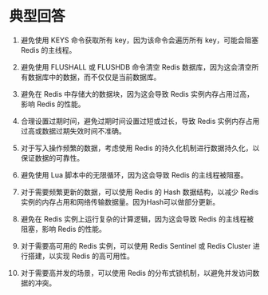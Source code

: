 # 典型回答


1. 避免使用 KEYS 命令获取所有 key，因为该命令会遍历所有 key，可能会阻塞 Redis 的主线程。



2. 避免使用 FLUSHALL 或 FLUSHDB 命令清空 Redis 数据库，因为这会清空所有数据库中的数据，而不仅仅是当前数据库。



3. 避免在 Redis 中存储大的数据块，因为这会导致 Redis 实例内存占用过高，影响 Redis 的性能。



4. 合理设置过期时间，避免过期时间设置过短或过长，导致 Redis 实例内存占用过高或数据过期失效时间不准确。



5. 对于写入操作频繁的数据，考虑使用 Redis 的持久化机制进行数据持久化，以保证数据的可靠性。



6. 避免使用 Lua 脚本中的无限循环，因为这会导致 Redis 的主线程被阻塞。



7. 对于需要频繁更新的数据，可以使用 Redis 的 Hash 数据结构，以减少 Redis 实例的内存占用和网络传输数据量。因为Hash可以做部分更新。



8. 避免在 Redis 实例上运行复杂的计算逻辑，因为这会导致 Redis 的主线程被阻塞，影响 Redis 的性能。



9. 对于需要高可用的 Redis 实例，可以使用 Redis Sentinel 或 Redis Cluster 进行搭建，以实现 Redis 的高可用性。



10. 对于需要高并发的场景，可以使用 Redis 的分布式锁机制，以避免并发访问数据的冲突。

